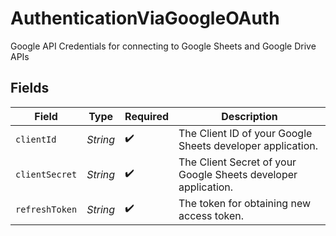 # AuthenticationViaGoogleOAuth

Google API Credentials for connecting to Google Sheets and Google Drive APIs


## Fields

| Field                                                          | Type                                                           | Required                                                       | Description                                                    |
| -------------------------------------------------------------- | -------------------------------------------------------------- | -------------------------------------------------------------- | -------------------------------------------------------------- |
| `clientId`                                                     | *String*                                                       | :heavy_check_mark:                                             | The Client ID of your Google Sheets developer application.     |
| `clientSecret`                                                 | *String*                                                       | :heavy_check_mark:                                             | The Client Secret of your Google Sheets developer application. |
| `refreshToken`                                                 | *String*                                                       | :heavy_check_mark:                                             | The token for obtaining new access token.                      |